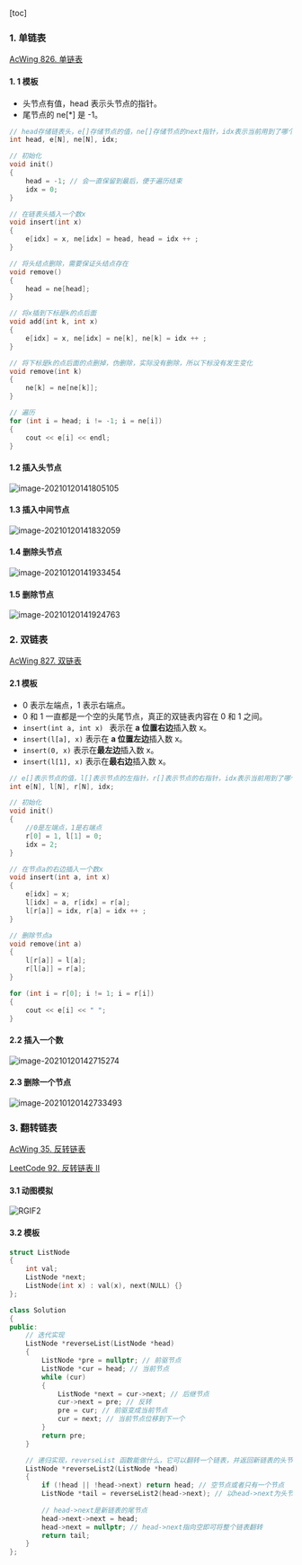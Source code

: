 [toc]

### 1. 单链表

 [AcWing 826. 单链表](https://www.acwing.com/problem/content/828/)

#### 1. 1 模板

+ 头节点有值，head 表示头节点的指针。
+ 尾节点的 ne[*] 是 -1。

```cpp
// head存储链表头，e[]存储节点的值，ne[]存储节点的next指针，idx表示当前用到了哪个节点
int head, e[N], ne[N], idx;

// 初始化
void init()
{
    head = -1; // 会一直保留到最后，便于遍历结束
    idx = 0;
}

// 在链表头插入一个数x
void insert(int x)
{
    e[idx] = x, ne[idx] = head, head = idx ++ ;
}

// 将头结点删除，需要保证头结点存在
void remove()
{
    head = ne[head];
}

// 将x插到下标是k的点后面
void add(int k, int x)
{
    e[idx] = x, ne[idx] = ne[k], ne[k] = idx ++ ;
}

// 将下标是k的点后面的点删掉，伪删除，实际没有删除，所以下标没有发生变化
void remove(int k)
{
    ne[k] = ne[ne[k]];
}

// 遍历
for (int i = head; i != -1; i = ne[i])
{
	cout << e[i] << endl;
}
```

#### 1.2 插入头节点

![image-20210120141805105](assets/image-20210120141805105.png)

#### 1.3 插入中间节点

![image-20210120141832059](assets/image-20210120141832059.png)

#### 1.4 删除头节点

![image-20210120141933454](assets/image-20210120141933454.png)

#### 1.5 删除节点

![image-20210120141924763](assets/image-20210120141924763.png)



### 2. 双链表

 [AcWing 827. 双链表](https://www.acwing.com/problem/content/829/)

#### 2.1 模板

+ 0 表示左端点，1 表示右端点。
+ 0 和 1 一直都是一个空的头尾节点，真正的双链表内容在 0 和 1 之间。
+ `insert(int a, int x) ` 表示在 **a 位置右边**插入数 x。
+ `insert(l[a], x)` 表示在 **a 位置左边**插入数 x。
+ `insert(0, x)` 表示在**最左边**插入数 x。
+ `insert(l[1], x)` 表示在**最右边**插入数 x。

```cpp
// e[]表示节点的值，l[]表示节点的左指针，r[]表示节点的右指针，idx表示当前用到了哪个节点
int e[N], l[N], r[N], idx;

// 初始化
void init()
{
    //0是左端点，1是右端点
    r[0] = 1, l[1] = 0;
    idx = 2;
}

// 在节点a的右边插入一个数x
void insert(int a, int x)
{
    e[idx] = x;
    l[idx] = a, r[idx] = r[a];
    l[r[a]] = idx, r[a] = idx ++ ;
}

// 删除节点a
void remove(int a)
{
    l[r[a]] = l[a];
    r[l[a]] = r[a];
}

for (int i = r[0]; i != 1; i = r[i])
{
    cout << e[i] << " ";
}
```

#### 2.2 插入一个数

![image-20210120142715274](assets/image-20210120142715274.png)

#### 2.3 删除一个节点

![image-20210120142733493](assets/image-20210120142733493.png)



### 3. 翻转链表

[AcWing 35. 反转链表](https://www.acwing.com/problem/content/33/)

[LeetCode 92. 反转链表 II](https://leetcode-cn.com/problems/reverse-linked-list-ii/)

#### 3.1 动图模拟

![RGIF2](assets/RGIF2.gif)

#### 3.2 模板

```cpp
struct ListNode
{
    int val;
    ListNode *next;
    ListNode(int x) : val(x), next(NULL) {}
};

class Solution
{
public:
    // 迭代实现
    ListNode *reverseList(ListNode *head)
    {
        ListNode *pre = nullptr; // 前驱节点
        ListNode *cur = head; // 当前节点
        while (cur)
        {
            ListNode *next = cur->next; // 后继节点
            cur->next = pre; // 反转
            pre = cur; // 前驱变成当前节点
            cur = next; // 当前节点位移到下一个 
        }
        return pre;
    }

    // 递归实现，reverseList 函数能做什么，它可以翻转一个链表，并返回新链表的头节点，也就是原链表的尾节点。
    ListNode *reverseList2(ListNode *head)
    {
        if (!head || !head->next) return head; // 空节点或者只有一个节点
        ListNode *tail = reverseList2(head->next); // 以head->next为头节点的链表翻转，并得到原链表的尾节点tail
        
        // head->next是新链表的尾节点
        head->next->next = head;
        head->next = nullptr; // head->next指向空即可将整个链表翻转
        return tail;
    }
};
```

